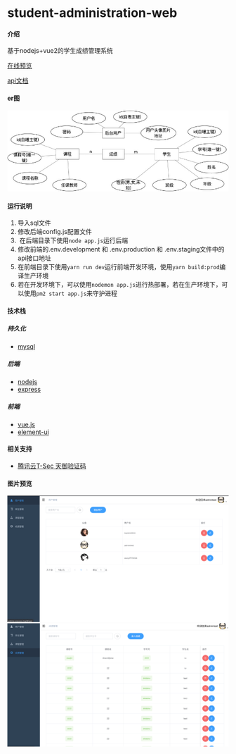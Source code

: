 # student-administration-web

#### 介绍
基于nodejs+vue2的学生成绩管理系统

[在线预览](http://admins.wwywwy.top/)

[api文档](https://docs.apipost.cn/preview/83589b6c06410557/ac98ad07a20b77d3)

#### er图
![输入图片说明](pic/er.jpg)

#### 运行说明

1. 导入sql文件
2. 修改后端config.js配置文件
3.  在后端目录下使用`node app.js`运行后端
4. 修改前端的.env.development 和 .env.production 和 .env.staging文件中的api接口地址
5. 在前端目录下使用`yarn run dev`运行前端开发环境，使用`yarn build:prod`编译生产环境
6. 若在开发环境下，可以使用`nodemon app.js`进行热部署，若在生产环境下，可以使用`pm2 start app.js`来守护进程
#### 技术栈

##### 持久化

- [mysql](https://dev.mysql.com/)

##### 后端

- [nodejs](https://nodejs.org/en/)
- [express](https://www.expressjs.com.cn/)

##### 前端

- [vue.js](https://cn.vuejs.org/)
- [element-ui](http://element-cn.eleme.io/)

#### 相关支持

- [腾讯云T-Sec 天御验证码](https://cloud.tencent.com/product/captcha)

#### 图片预览
![输入图片说明](pic/1.png)
![输入图片说明](pic/2.png)
